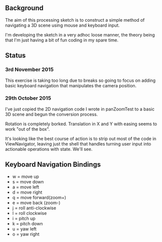 ## Background
The aim of this processing sketch is to construct a simple method of navigating a 3D scene using mouse and keyboard input. 

I'm developing the sketch in a very adhoc loose manner, the theory being that I'm just having a bit of fun coding in my spare time.

## Status
### 3rd November 2015
This exercise is taking too long due to breaks so going to focus on adding basic keyboard navigation that manipulates the camera position.

### 29th October 2015
I've just copied the 2D navigation code I wrote in panZoomTest to a basic 3D scene and begun the conversion process.

Rotation is completely borked. Translation in X and Y with easing seems to work "out of the box". 

It's looking like the best course of action is to strip out most of the code in ViewNavigator, leaving just the shell that handles turning user input into actionable operations with state. We'll see.

## Keyboard Navigation Bindings
 * w = move up
 * s = move down
 * a = move left
 * d = move right
 * q = move forward(zoom+)
 * e = move back (zoom-)
 * j = roll anti-clockwise
 * l = roll clockwise
 * i = pitch up
 * k = pitch down
 * u = yaw left
 * o = yaw right
